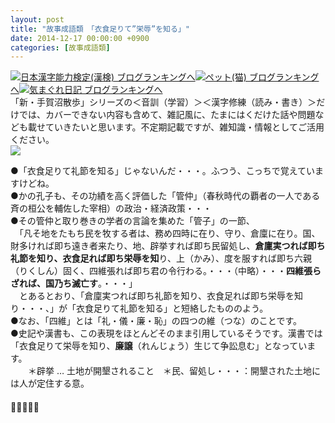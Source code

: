 ```yaml
---
layout: post
title: "故事成語類　「衣食足りて”栄辱”を知る」"
date: 2014-12-17 00:00:00 +0900
categories: [故事成語類]
---
```


[![](/syuusyuu9701/assets/images/故事成語類-「衣食足りて”栄辱”を知る」-br_c_3028_1.gif)](http://blog.with2.net/link.php?1659096:3028 "日本漢字能力検定(漢検) ブログランキングへ")[日本漢字能力検定(漢検) ブログランキングへ](http://blog.with2.net/link.php?1659096:3028)[![](/syuusyuu9701/assets/images/故事成語類-「衣食足りて”栄辱”を知る」-br_c_1348_1.gif)](http://blog.with2.net/link.php?1659096:1348 "ペット(猫) ブログランキングへ")[ペット(猫) ブログランキングへ](http://blog.with2.net/link.php?1659096:1348)[![](/syuusyuu9701/assets/images/故事成語類-「衣食足りて”栄辱”を知る」-br_c_9257_1.gif)](http://blog.with2.net/link.php?1659096:9257 "気まぐれ日記 ブログランキングへ")[気まぐれ日記 ブログランキングへ](http://blog.with2.net/link.php?1659096:9257)  
「新・手賀沼散歩」シリーズの＜音訓（学習）＞＜漢字修練（読み・書き）＞だけでは、カバーできない内容も含めて、雑記風に、たまにはくだけた話や問題なども載せていきたいと思います。不定期記載ですが、雑知識・情報としてご活用ください。  
![](/syuusyuu9701/assets/images/故事成語類-「衣食足りて”栄辱”を知る」-e9e5cd29e7c2dac7a73534f5055ef07f.jpg)  
  
●「衣食足りて礼節を知る」じゃないんだ・・・。ふつう、こっちで覚えていますけどね。  
●かの孔子も、その功績を高く評価した「管仲」（春秋時代の覇者の一人である斉の桓公を輔佐した宰相）の政治・経済政策・・・  
●その管仲と取り巻きの学者の言論を集めた「管子」の一節、  
　「凡そ地をたもち民を牧する者は、務め四時に在り、守り、倉廩に在り。国、財多ければ即ち遠き者来たり、地、辟挙すれば即ち民留処し、**倉廩実つれば即ち礼節を知り、衣食足れば即ち栄辱を知**り、上（かみ）、度を服すれば即ち六親（りくしん）固く、四維張れば即ち君の令行わる。・・・（中略）・・・**四維張らざれば、国乃ち滅亡す**。・・・」  
　とあるとおり、「倉廩実つれば即ち礼節を知り、衣食足れば即ち栄辱を知り・・・、」が「衣食足りて礼節を知る」と短絡したもののよう。  
●なお、「四維」とは「礼・儀・廉・恥」の四つの維（つな）のことです。  
●史記や漢書も、この表現をほとんどそのまま引用しているそうです。漢書では「衣食足りて栄辱を知り、**廉譲**（れんじょう）生じて争訟息む」となっています。  
　　＊辟挙 … 土地が開墾されること　＊民、留処し・・・：開墾された土地には人が定住する意。  
　　  
👋👋👋👋👋  
  